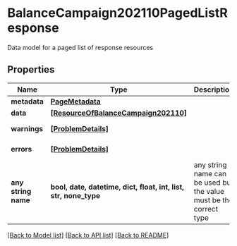 # BalanceCampaign202110PagedListResponse

Data model for a paged list of response resources

## Properties
Name | Type | Description | Notes
------------ | ------------- | ------------- | -------------
**metadata** | [**PageMetadata**](PageMetadata.md) |  | [optional] 
**data** | [**[ResourceOfBalanceCampaign202110]**](ResourceOfBalanceCampaign202110.md) |  | [optional] 
**warnings** | [**[ProblemDetails]**](ProblemDetails.md) |  | [optional] [readonly] 
**errors** | [**[ProblemDetails]**](ProblemDetails.md) |  | [optional] [readonly] 
**any string name** | **bool, date, datetime, dict, float, int, list, str, none_type** | any string name can be used but the value must be the correct type | [optional]

[[Back to Model list]](../README.md#documentation-for-models) [[Back to API list]](../README.md#documentation-for-api-endpoints) [[Back to README]](../README.md)


